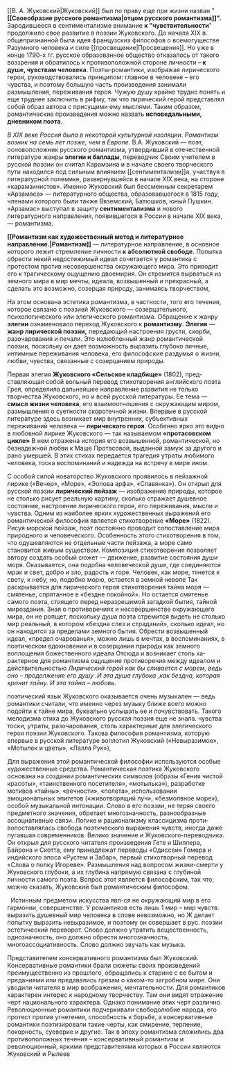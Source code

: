 [[В. А. Жуковский|Жуковский]] был по праву еще при жизни назван "**[[Своеобразие русского романтизма|отцом русского романтизма]]".** Зародившееся в сентиментализме внимание **к "чувствительности**" продолжило свое развитие в поэзии Жуковского. До начала XIX в. общепризнанной была идея французских философов о всемогуществе Разумного человека и силе [[просвещение|Просвещения]]. Но уже в конце 1790-х гг. русское образованное общество отказалось от такого воззрения и обратилось к противоположной стороне личности **– к душе, чувствам человека**. Поэты-романтики, изображая лирического героя, руководствовались принципом: главное в человеке – его чувства, и поэтому большую часть произведения занимали размышления, переживания героя. Чужую душу крайне трудно понять и еще труднее заключить в рифму, так что лирический герой представлял собой образ автора с присущими ему мыслями. Таким образом, романтические произведения можно назвать **исповедальными, дневником поэта.**

_В_ _XIX_ _веке Россия была в некоторой культурной изоляции. Романтизм возник на семь лет позже, чем в Европе_. В.А. Жуковский — поэт, основоположник русского романтизма, утвердивший в отечественной литературе жанры **элегии и баллады**, переводчик Своим учителем в русской поэзии он считал Карамзина и в начале своего творческого пути находился под сильным влияни­ем [[сентиментализм]]а, участвуя в литературной полемике, развер­нувшейся в начале XIX века, на стороне «карамзинистов». Именно Жуковский был бессменным секретарем «Арзамаса» — литературно­го общества, образовавшегося в 1815 году, членами которого были также Вяземский, Батюшков, юный Пушкин. «Арзамас» выступал в защиту **сентиментализма** и нового литературного направления, поя­вившегося в России в начале XIX века, — романтизма. 

**[[Романтизм как художественный метод и литературное направление.|Романтизм]]** — литературное направление, в основное которого ле­жит стремление личности **к абсолютной свободе.** Попытка обрести не­кий недостижимый идеал сочетается у романтика с протестом против несовершенства окружающего мира. Это приводит его к трагическому ощущению двоемирия. Он стремится вырваться из земного мира в мир мечты, идеала, возвышенный и прекрасный, а сделать это воз­можно, созерцая природу, занимаясь творчеством, 

На этом основана эстетика романтизма, в частно­сти, того его течения, которое связано с поэзией Жуковского — созер­цательного, психологического или элегического романтизма. Обращение к жанру **элегии** ознаменовало переход Жуковского к **романтизму**. **Элегия** — **жанр лирической поэзии,** передающий настроения гру­сти, скорби, разочарования и печали. Это излюбленный жанр роман­тической поэзии, поскольку он дает возможность выразить глубоко личные, интимные переживания человека, его философские раздумья о жизни, любви, чувства, связанные с созерцанием природы. 

Первая элегия **Жуковского «Сельское кладбище»** (1802), пред­ставляющая собой вольный перевод стихотворения английского по­эта Грея, определила дальнейшее направление развития не только творчества Жуковского, но и всей русской литературы. Ее тема — **смысл жизни человека**, его взаимоотношения с окружаю­щим миром, размышления о суетности скоротечной жизни. Впер­вые в русской литературе здесь возникает мир внутренних, субъек­тивных переживаний человека — **лирического героя**. Особенно ярко это видно в любовной лирике Жуковского — так называемом **«протасовском цикле»** В нем отражена история его возвышен­ной, романтической, но безнадежной любви к Маше Протасовой, выданной замуж за другого и рано умершей. В этих стихах переда­ется трагедия утраты любимого человека, тоска воспоминаний и надежда на встречу в мире ином. 

С особой силой новаторство Жуковского проявилось в пейзажной лирике («Вечер», «Море», «Эолова арфа», «Славянка»). Он открыл для русской поэзии **лирический пейзаж** — изображение природы, которое не столько рисует реальную картину, сколько отражает душевное состояние, настроение лирического героя, его пережива­ния, мысли и чувства. Одним из наиболее ярких художе­ственных выражений его романтической философии является стихо­творение **«Море»** (1822). Рисуя морской пейзаж, поэт постоянно проводит сопоставление мира природного и человеческого. Особен­ность этого стихотворения в том, что одушевляются не отдельные части пейзажа, а море само становится живым существом. Компози­ция стихотворения позволяет автору создать особый сюжет — дви­жение, развитие состояния души моря. Оказывается, она подобна человеческой душе, где соединяются мрак и свет, добро и зло, ра­дость и горе. Человек, как море, тянется к свету, к небу, но, подобно морю, остается в земной неволе Так раскрывается для лирического героя стихотворения тайна моря — смятенье, спрятанное в «бездне покойной». Но остается смятенье самого поэта, стоящего перед неразрешимой загадкой бытия, тайной мироздания. Зная о противоречиях и несо­вершенстве окружающего мира, он не ропщет, поскольку душа поэта стремится видеть не столько мир реальный, в котором «бездна слез и страданий», сколько идеал, но он находится за пределами земного бытия. Обрести возвышенный идеал, «предел очарованья», можно лишь в мечтах, в воспоминаниях, в поэтическом вдохновении и в со­зерцании природы как земного воплощения божественного идеала Отсюда и возникает столь ха­рактерное для романтизма ощущение противоречия между идеалом и действительностью _Лирический герой как бы сливается с морем, ведь оно – продолжение его душу .И эта душа глубока ,как бездна, которая хранит тайну. И эта тайна – любовь._

поэтический язык Жуковского оказывается очень музыкален — ведь романтики считали, что именно через музыку ближе всего можно подойти к тайне мира, буквально услышать ее и почувствовать. Такого мелодизма стиха до Жуковского русская поэзия еще не знала. чувства тоски, утраты, разочарования, столь характерные для элегического героя поэзии Жуковского. Такова философия романтиз­ма, которую впервые в русской литературе воплотил Жуковский («Не­выразимое», «Мотылек и цветы», «Лалла Рук»),

Для выражения этой романтической философии используются особые художественные средства. Романтическая поэтика Жуков­ского основана на создании романтических символов (образы «Ге­ния чистой красоты», «таинственного посетителя», «мотылька»), разработке мотивов «тайны», «вечности», «полета», использовании эмоциональных эпитетов («животворящий луч», «безмолвное море»), особой музыкальной интонации. Слово в его поэзии, не теряя своего предметного значения, обретает многозначность, разнообразные ассоциативные связи. Логике и рационализму классицизма проти­вопоставлялась свобода поэтического выражения чувств, иногда даже пугавшая современников. Велико значение и Жуковского-переводчика. Он открыл для русского читателя произведения Гете и Шиллера, Байрона и Скотта, ему принадлежат переводы «Одиссеи» Гомера и индий­ского эпоса «Рустем и Забар», первый стихотворный перевод «Слова о полку Игореве». Размышления над вопросом жизни-смерти у Жуковского глубоки, а их глубина напрямую связана с глубиной личности самого поэта. Вопрос этот является философским, так что, можно сказать, Жуковский был романтическим философом.

  Истинным предметом искусства явл-ся не окружающий мир в его гармонии, совершенстве. У романтиков есть лишь 1 мир – мир чувств. выразить душевный мир человека в слове невозможно, но Ж делает попытку выразить невыразимое, и поэтому он совершает в рус. поэзии эстетический переворот. Слово должно утратить вещественность, однозначность, оно должно обрести многозначность, многоассоциативность. Слово должно звучать как музыка.

Представителем консервативного романтизма был Жуковский. Консервативные романтики брали сюжеты своих произведений преимущественно из прошлого, обращались к старине с ее бытом и преданиями или предавались грезам о каком-то загробном мире. Они уводили читателя в мир воображения, мечтательности. Для романтиков характерен интерес к народному творчеству. Там они видят отражение черт национального характера. Однако понимание этих черт различно. Революционные романтики подчеркивали свободолюбие народа, его протест против угнетения, способность к борьбе, а консервативные романтики поэтизировали такие черты, как смирение, терпение, покорность, суеверие и другие. Так в эпоху романтизма сложились два противоположных течения – консервативный романтизм и революционный, яркими представителями которых в России являются Жуковский и Рылеев